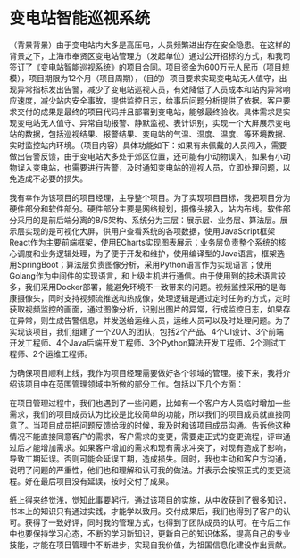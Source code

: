 # 变电站智能巡视系统

（背景背景）由于变电站内大多是高压电，人员频繁进出存在安全隐患。在这样的背景之下，上海市奉贤区变电站管理方（发起单位）通过公开招标的方式，和我司签订了《变电站智能巡视系统》的项目合同。项目资金为600万元人民币（项目规模），项目期限为12个月（项目周期），（目的）项目要求实现变电站无人值守，出现异常指标发出告警，减少了变电站巡视人员，有效降低了人员成本和站内异常响应速度，减少站内安全事故，提供监控日志，给事后问题分析提供了依据。客户要求交付的成果是最终的项目代码并且部署到变电站，能够最终验收。具体需求是实现变电站无人值守、异常自动报警、静默监视、表计识别，实现一个大屏展示变电站的数据，包括巡视结果、报警结果、变电站的气温、湿度、温度、等环境数据、实时监控站内环境。（项目内容）具体功能如下：如果有未佩戴的人员闯入，需要做出告警反馈，由于变电站大多处于郊区位置，还可能有小动物误入，如果有小动物误入变电站，也需要进行告警，及时通知变电站的巡视人员，立即处理问题，以免造成不必要的损失。

我有幸作为该项目的项目经理，主导整个项目。为了实现项目目标，我把项目分为硬件部分和软件部分。硬件部分主要是网络规划，摄像头接入，站内布线。软件部分采用的是前后端分离的B/S架构、系统分为三层：展示层、业务层、算法层。展示层实现的是可视化大屏，供用户查看系统的各项数据，使用JavaScript框架React作为主要前端框架，使用ECharts实现图表展示；业务层负责整个系统的核心调度和业务逻辑处理，为了便于开发和维护，使用编译型的Java语言，框架选用SpringBoot；算法层负责图像分析，采用Python语言作为实现语言；使用Golang作为中间件的实现语言，和上级主机进行通信。由于使用到的技术语言较多，我们采用Docker部署，能避免环境不一致带来的问题。视频监控采用的是海康摄像头，同时支持视频流推送和热成像，处理逻辑是通过定时任务的方式，定时获取视频监控的画面，通过图像分析，识别出图片的异常，行成监控日志，如果存在异常，则生成告警信息，并发送给运维人员，运维人员可以及时处理问题。为了实现该项目，我们组建了一个20人的团队，包括2个产品、4个UI设计、3个前端开发工程师、4个Java后端开发工程师、3个Python算法开发工程师、2个测试工程师、2个运维工程师。

为确保项目顺利上线，我作为项目经理需要做好各个领域的管理。接下来，我将介绍该项目中在范围管理领域中所做的部分工作。包括以下几个方面：


在项目管理过程中，我们也遇到了一些问题，比如有一个客户方人员临时增加一些需求，我们的项目成员认为比较是比较简单的功能，所以我们的项目成员就直接同意了。当项目成员把问题反馈给我的时候，我及时和该项目成员沟通。告诉他这种情况不能直接同意客户的需求，客户需求的变更，需要走正式的变更流程，评审通过后才能增加需求。如果客户增加的需求和现有需求冲突了，对现有造成了影响，导致工期延误。否则可能会延误工期，造成损失。同时，我也主动和客户方沟通，说明了问题的严重性，他们也和理解和认可我的做法。并表示会按照正式的变更流程。好在最后项目没有延误，按时交付了成果。

纸上得来终觉浅，觉知此事要躬行。通过该项目的实施，从中收获到了很多知识，书本上的知识只有通过实践，才能学以致用。交付成果后，我们也得到了客户的认可。获得了一致好评，同时我的管理方式，也得到了团队成员的认可。在今后工作中也要保持学习心态，不断的学习新知识，更新自己的知识体系，提高自己的专业技能，才能在项目管理中不断进步，实现自我价值，为祖国信息化建设作出贡献。
